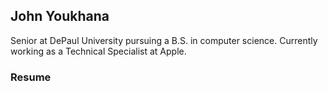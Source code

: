 ## John Youkhana

Senior at DePaul University pursuing a B.S. in computer science. Currently working as a Technical Specialist at Apple. 

### Resume

